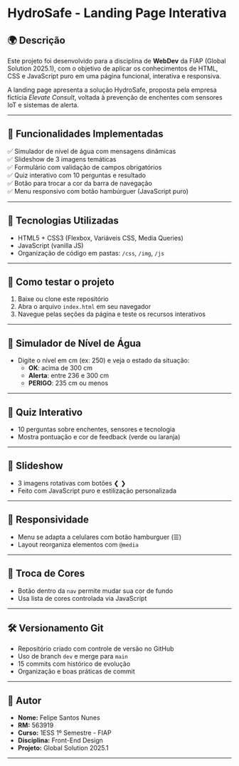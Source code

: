 # HydroSafe - Landing Page Interativa

## 🌍 Descrição

Este projeto foi desenvolvido para a disciplina de **WebDev** da FIAP (Global Solution 2025.1), com o objetivo de aplicar os conhecimentos de HTML, CSS e JavaScript puro em uma página funcional, interativa e responsiva.

A landing page apresenta a solução HydroSafe, proposta pela empresa fictícia *Elevate Consult*, voltada à prevenção de enchentes com sensores IoT e sistemas de alerta.

---

## 🧱 Funcionalidades Implementadas

✅ Simulador de nível de água com mensagens dinâmicas  
✅ Slideshow de 3 imagens temáticas  
✅ Formulário com validação de campos obrigatórios  
✅ Quiz interativo com 10 perguntas e resultado  
✅ Botão para trocar a cor da barra de navegação  
✅ Menu responsivo com botão hambúrguer (JavaScript puro)  

---

## 🧪 Tecnologias Utilizadas

- HTML5 + CSS3 (Flexbox, Variáveis CSS, Media Queries)
- JavaScript (vanilla JS)
- Organização de código em pastas: `/css`, `/img`, `/js`

---

## 🚀 Como testar o projeto

1. Baixe ou clone este repositório
2. Abra o arquivo `index.html` em seu navegador
3. Navegue pelas seções da página e teste os recursos interativos

---

## 🧠 Simulador de Nível de Água

- Digite o nível em cm (ex: 250) e veja o estado da situação:
  - **OK**: acima de 300 cm
  - **Alerta**: entre 236 e 300 cm
  - **PERIGO**: 235 cm ou menos

---

## 🧠 Quiz Interativo

- 10 perguntas sobre enchentes, sensores e tecnologia
- Mostra pontuação e cor de feedback (verde ou laranja)

---

## 🎨 Slideshow

- 3 imagens rotativas com botões ❮ ❯
- Feito com JavaScript puro e estilização personalizada

---

## 📱 Responsividade

- Menu se adapta a celulares com botão hamburguer (☰)
- Layout reorganiza elementos com `@media`

---

## 🌈 Troca de Cores

- Botão dentro da `nav` permite mudar sua cor de fundo
- Usa lista de cores controlada via JavaScript

---

## 🛠 Versionamento Git

- Repositório criado com controle de versão no GitHub
- Uso de branch `dev` e merge para `main`
- 15 commits com histórico de evolução
- Organização e boas práticas de commit

---

## 👤 Autor

- **Nome:** Felipe Santos Nunes  
- **RM:** 563919  
- **Curso:** 1ESS 1º Semestre - FIAP  
- **Disciplina:** Front-End Design  
- **Projeto:** Global Solution 2025.1

---

